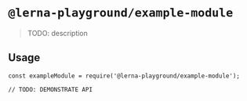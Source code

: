 # `@lerna-playground/example-module`

> TODO: description

## Usage

```
const exampleModule = require('@lerna-playground/example-module');

// TODO: DEMONSTRATE API
```

